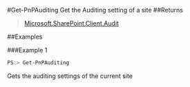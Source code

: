#Get-PnPAuditing
Get the Auditing setting of a site
##Returns
>[Microsoft.SharePoint.Client.Audit](https://msdn.microsoft.com/en-us/library/microsoft.sharepoint.client.audit.aspx)

##Examples

###Example 1
```powershell
PS:> Get-PnPAuditing
```
Gets the auditing settings of the current site
